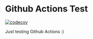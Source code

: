 # Github Actions Test

[![codecov](https://codecov.io/gh/varbrad/github-actions-test/branch/main/graph/badge.svg?token=LOFBB5QTO2)](https://codecov.io/gh/varbrad/github-actions-test)

Just testing Github Actions :)
